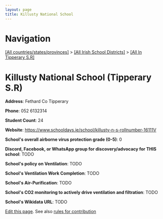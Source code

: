 ```yaml
---
layout: page
title: Killusty National School
---
```

# Navigation

[[All countries/states/provinces]](../../..) > [[All Irish School Districts]](../..) > [[All In Tipperary S.R]](..)

# Killusty National School (Tipperary S.R)

**Address**: Fethard Co Tipperary

**Phone**: 052 6132314

**Student Count**: 24

**Website**: <https://www.schooldays.ie/school/killusty-n-s-rollnumber-16111V>

**School's overall airborne virus protection grade (0-5)**: 0

**Discord, Facebook, or WhatsApp group for discovery/advocacy for THIS school**: TODO

**School's policy on Ventilation**: TODO

**School's Ventilation Work Completion**: TODO

**School's Air-Purification**: TODO

**School's CO2 monitoring to actively drive ventilation and filtration**: TODO

**School's Wikidata URL**: TODO


[Edit this page](https://github.com/ventilate-schools/Ireland/edit/main/./Tipperary_S.R/Killusty_National_School.md). See also [rules for contribution](../../../contribution-rules/)